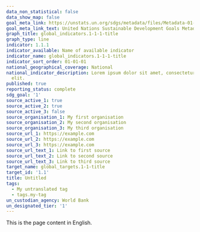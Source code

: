 ```yaml
---
data_non_statistical: false
data_show_map: false
goal_meta_link: https://unstats.un.org/sdgs/metadata/files/Metadata-01-01-01a.pdf
goal_meta_link_text: United Nations Sustainable Development Goals Metadata (pdf 894kB)
graph_title: global_indicators.1-1-1-title
graph_type: line
indicator: 1.1.1
indicator_available: Name of available indicator
indicator_name: global_indicators.1-1-1-title
indicator_sort_order: 01-01-01
national_geographical_coverage: National
national_indicator_description: Lorem ipsum dolor sit amet, consectetur adipiscing
  elit.
published: true
reporting_status: complete
sdg_goal: '1'
source_active_1: true
source_active_2: true
source_active_3: false
source_organisation_1: My first organisation
source_organisation_2: My second organisation
source_organisation_3: My third organisation
source_url_1: https://example.com
source_url_2: https://example.com
source_url_3: https://example.com
source_url_text_1: Link to first source
source_url_text_2: Link to second source
source_url_text_3: Link to third source
target_name: global_targets.1-1-title
target_id: '1.1'
title: Untitled
tags:
  - My untranslated tag
  - tags.my-tag
un_custodian_agency: World Bank
un_designated_tier: '1'
---
```

This is the page content in English.
